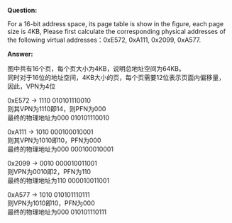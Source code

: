 **Question:**

For a 16-bit address space, its page table is show in the figure, each page size is 4KB, Please first calculate the corresponding physical addresses of the following virtual addresses：0xE572, 0xA111, 0x2099, 0xA577. 

**Answer:**

图中共有16个页，每个页大小为4KB，说明总地址空间为64KB。  
同时对于16位的地址空间，4KB大小的页，每个页需要12位表示页面内偏移量，因此，VPN为4位

0xE572 -> 1110 010101110010  
则其VPN为1110即14，则PFN为000  
最终的物理地址为000 010101110010

0xA111 -> 1010 000100010001  
则其VPN为1010即10，PFN为000  
最终的物理地址为000 000100010001

0x2099 -> 0010 000010011001  
则VPN为0010即2，PFN为110  
最终的物理地址为110 000010011001

0xA577 -> 1010 010101110111  
则VPN为1010即10，PFN为000  
最终的物理地址为000 010101110111